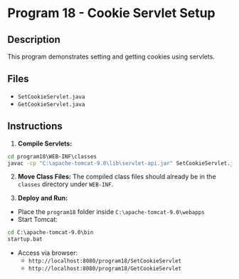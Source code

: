 # Program 18 - Cookie Servlet Setup

## Description
This program demonstrates setting and getting cookies using servlets.

## Files
- `SetCookieServlet.java`
- `GetCookieServlet.java`

## Instructions
1. **Compile Servlets:**
```cmd
cd program18\WEB-INF\classes
javac -cp "C:\apache-tomcat-9.0\lib\servlet-api.jar" SetCookieServlet.java GetCookieServlet.java
```

2. **Move Class Files:**
The compiled class files should already be in the `classes` directory under `WEB-INF`.

3. **Deploy and Run:**
- Place the `program18` folder inside `C:\apache-tomcat-9.0\webapps`
- Start Tomcat:
```cmd
cd C:\apache-tomcat-9.0\bin
startup.bat
```
- Access via browser:
  - `http://localhost:8080/program18/SetCookieServlet`
  - `http://localhost:8080/program18/GetCookieServlet`